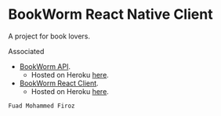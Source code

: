 # BookWorm React Native Client
A project for book lovers.

Associated 
 - [BookWorm API](https://github.com/dev-fuad/BookwormAPI).
   - Hosted on Heroku [here](https://f-bookworm-api.herokuapp.com).
 - [BookWorm React Client](https://github.com/dev-fuad/BookwormReactClient).
   - Hosted on Heroku [here](https://f-bookworm-react.herokuapp.com).

`Fuad Mohammed Firoz`